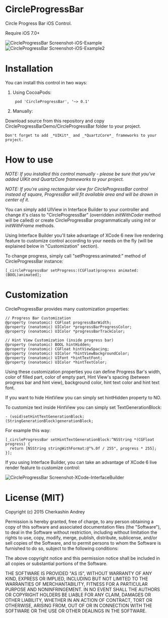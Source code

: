 CircleProgressBar
=================

Circle Progress Bar iOS Control.

Require iOS 7.0+

![CircleProgressBar Screenshot-iOS-Example](https://raw.githubusercontent.com/Eclair/CircleProgressBar/master/Screenshots/ios-screen01.png)
![CircleProgressBar Screenshot-iOS-Example2](https://raw.githubusercontent.com/Eclair/CircleProgressBar/master/Screenshots/ios-screen02.png)

Installation
============

You can install this control in two ways:

1. Using CocoaPods:

		pod 'CircleProgressBar', '~> 0.1'

2. Manually:

  Download source from this repository and copy CircleProgressBarDemo/CircleProgressBar folder to your project.

	Don't forget to add _*UIKit*_ and _*QuartzCore*_ frameworks to your project.

How to use
==========

_NOTE: If you installed this control manually - please be sure that you've added UIKit and QuartzCore frameworks to your project._

_NOTE: If you're using rectangular view for CircleProgressBar control instead of square, ProgressBar will fit available area and will be drawn in center of it._

You can simply add UIView in Interface Builder to your controller and change it's class to "CircleProgressBar" (overridden _initWithCoder_ method will be called) or create CircleProgressBar programmatically using _init_ or _initWithFrame_ methods.

Using Interface Builder you'll take advantage of XCode 6 new live rendering feature to customize control according to your needs on the fly (will be explained below in "Customization" section).

To change progress, simply call "setProgress:animated:" method of CircleProgressBar instance:

    [_circleProgressBar setProgress:(CGFloat)progress animated:(BOOL)animated];

Customization
=============

CircleProgressBar provides many customization properties:

    // Progress Bar Customization
    @property (nonatomic) CGFloat progressBarWidth;
    @property (nonatomic) UIColor *progressBarProgressColor;
    @property (nonatomic) UIColor *progressBarTrackColor;
    
    // Hint View Customization (inside progress bar)
    @property (nonatomic) BOOL hintHidden;
    @property (nonatomic) CGFloat hintViewSpacing;
    @property (nonatomic) UIColor *hintViewBackgroundColor;
    @property (nonatomic) UIFont *hintTextFont;
    @property (nonatomic) UIColor *hintTextColor;

Using these customization properties you can define Progress Bar's width, color of filled part, color of empty part, Hint View's spacing (between progress bar and hint view), background color, hint text color and hint text font.

If you want to hide HintView you can simply set hintHidden property to NO.

To customize text inside HintView you can simply set TextGenerationBlock:

    - (void)setHintTextGenerationBlock:(StringGenerationBlock)generationBlock;

For example this way:

    [_circleProgressBar setHintTextGenerationBlock:^NSString *(CGFloat progress) {
      return [NSString stringWithFormat:@"%.0f / 255", progress * 255];
    }];

If you using Interface Builder, you can take an advantage of XCode 6 live render feature to customize control:

![CircleProgressBar Screenshot-XCode-InterfaceBuilder](https://raw.githubusercontent.com/Eclair/CircleProgressBar/master/Screenshots/xcode-screen01.png)

License (MIT)
=============

Copyright (c) 2015 Cherkashin Andrey

Permission is hereby granted, free of charge, to any person obtaining a copy of this software and associated documentation files (the "Software"), to deal in the Software without restriction, including without limitation the rights to use, copy, modify, merge, publish, distribute, sublicense, and/or sell copies of the Software, and to permit persons to whom the Software is furnished to do so, subject to the following conditions:

The above copyright notice and this permission notice shall be included in all copies or substantial portions of the Software.

THE SOFTWARE IS PROVIDED "AS IS", WITHOUT WARRANTY OF ANY KIND, EXPRESS OR IMPLIED, INCLUDING BUT NOT LIMITED TO THE WARRANTIES OF MERCHANTABILITY, FITNESS FOR A PARTICULAR PURPOSE AND NONINFRINGEMENT. IN NO EVENT SHALL THE AUTHORS OR COPYRIGHT HOLDERS BE LIABLE FOR ANY CLAIM, DAMAGES OR OTHER LIABILITY, WHETHER IN AN ACTION OF CONTRACT, TORT OR OTHERWISE, ARISING FROM, OUT OF OR IN CONNECTION WITH THE SOFTWARE OR THE USE OR OTHER DEALINGS IN THE SOFTWARE.
